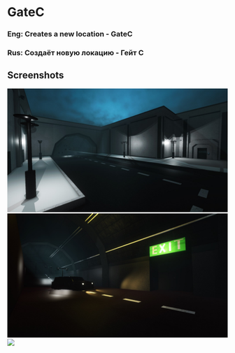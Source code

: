 # GateC
### Eng: Creates a new location - GateC
### Rus: Создаёт новую локацию - Гейт C
## Screenshots
![](https://github.com/KoT0XleB/GateC/blob/main/Screenshots/1.jpg)
![](https://github.com/KoT0XleB/GateC/blob/main/Screenshots/2.jpg)
![](https://github.com/KoT0XleB/GateC/blob/main/Screenshots/3.jpg)
